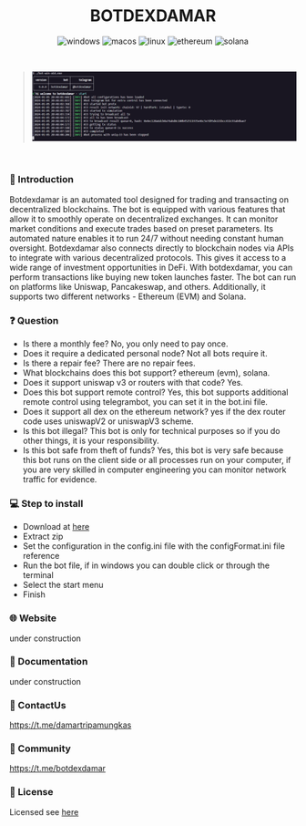 <h1 align="center">
    BOTDEXDAMAR
</h1>

<p align="center">
  <img alt="windows" src="https://img.shields.io/badge/Windows-0078D6?style=for-the-badge&logo=windows&logoColor=white">
  <img alt="macos" src="https://img.shields.io/badge/mac%20os-000000?style=for-the-badge&logo=macos&logoColor=F0F0F0">
  <img alt="linux" src="https://img.shields.io/badge/Linux-FCC624?style=for-the-badge&logo=linux&logoColor=black">
  <img alt="ethereum" src="https://img.shields.io/badge/Ethereum-3C3C3D?style=for-the-badge&logo=Ethereum&logoColor=white">
  <img alt="solana" src="https://img.shields.io/badge/Solana-000000?style=for-the-badge&logo=Solana&logoColor=white">
</p>

<br>

> <img alt="botdexdamar" src="./images/home.png">

<br>

### 📌 Introduction
Botdexdamar is an automated tool designed for trading and transacting on decentralized blockchains. The bot is equipped with various features that allow it to smoothly operate on decentralized exchanges. It can monitor market conditions and execute trades based on preset parameters. Its automated nature enables it to run 24/7 without needing constant human oversight. Botdexdamar also connects directly to blockchain nodes via APIs to integrate with various decentralized protocols. This gives it access to a wide range of investment opportunities in DeFi. With botdexdamar, you can perform transactions like buying new token launches faster. The bot can run on platforms like Uniswap, Pancakeswap, and others. Additionally, it supports two different networks - Ethereum (EVM) and Solana.

### ❓ Question
- Is there a monthly fee? No, you only need to pay once.
- Does it require a dedicated personal node? Not all bots require it.
- Is there a repair fee? There are no repair fees.
- What blockchains does this bot support? ethereum (evm), solana.
- Does it support uniswap v3 or routers with that code? Yes.
- Does this bot support remote control? Yes, this bot supports additional remote control using telegrambot, you can set it in the bot.ini file.
- Does it support all dex on the ethereum network? yes if the dex router code uses uniswapV2 or uniswapV3 scheme.
- Is this bot illegal? This bot is only for technical purposes so if you do other things, it is your responsibility.
- Is this bot safe from theft of funds? Yes, this bot is very safe because this bot runs on the client side or all processes run on your computer, if you are very skilled in computer engineering you can monitor network traffic for evidence.

### 💻 Step to install
- Download at [here](https://github.com/damartripamungkas/botdexdamar/releases)
- Extract zip
- Set the configuration in the config.ini file with the configFormat.ini file reference
- Run the bot file, if in windows you can double click or through the terminal
- Select the start menu
- Finish

### 🌐 Website
under construction

### 📖 Documentation
under construction

### 📲 ContactUs
https://t.me/damartripamungkas

### 🔔 Community
https://t.me/botdexdamar

### 📝 License
Licensed see [here](./LICENSE)
